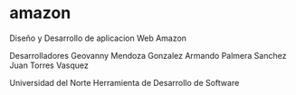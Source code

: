 # amazon

Diseño y Desarrollo de aplicacion Web Amazon

Desarrolladores
Geovanny Mendoza Gonzalez
Armando Palmera Sanchez
Juan Torres Vasquez

Universidad del Norte
Herramienta de Desarrollo de Software

